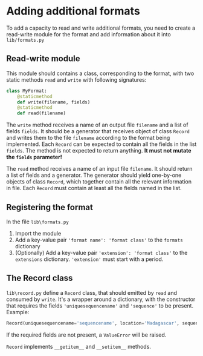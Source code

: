 # Adding additional formats
To add a capacity to read and write additional formats, you need to create a read-write module for the format and add information about it
into `lib/formats.py`

## Read-write module
This module should contains a class, corresponding to the format, with two static methods `read` and `write` with following signatures:
```python
class MyFormat:
    @staticmethod
    def write(filename, fields)
    @staticmethod
    def read(filename)
```

The `write` method receives a name of an output file `filename` and a list of fields `fields`. It should be a generator that receives object of
class `Record` and writes them to the file `filename` according to the format being implemented.
Each `Record` can be expected to contain all the fields in the list `fields`.
The method is not expected to return anything. **It must not mutate the `fields` parameter!**

The `read` method receives a name of an input file `filename`. It should return a list of fields and a generator. The generator should
yield one-by-one objects of class `Record`, which together contain all the relevant information in file. Each `Record` must contain at
least all the fields named in the list.

## Registering the format
In the file `lib\formats.py`
1) Import the module
2) Add a key-value pair `'format name': 'format class'` to the `formats` dictionary
3) (Optionally) Add a key-value pair `'extension': 'format class'` to the `extensions` dictionary. `'extension'` must start with a period.

## The Record class
`lib\record.py` define a `Record` class, that should emitted by `read` and consumed by `write`. It's a wrapper around a dictionary, with the constructor that requires the fields `'uniquesequencename'` and `'sequence'` to be present. Example:
```python
Record(uniquesequencename='sequencename', location='Madagascar', sequence='ATGC')
```
If the required fields are not present, a `ValueError` will be raised.

`Record` implements `__getitem__` and `__setitem__` methods.
